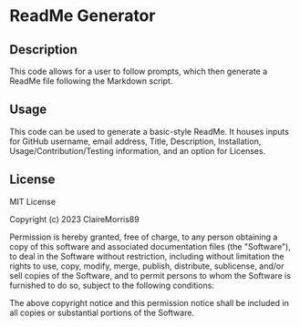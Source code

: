# ReadMe Generator

## Description 

This code allows for a user to follow prompts, which then generate a ReadMe file following the Markdown script.

## Usage

This code can be used to generate a basic-style ReadMe. It houses inputs for GitHub username, email address, Title, Description, Installation, Usage/Contribution/Testing information, and an option for Licenses. 


## License 


MIT License

Copyright (c) 2023 ClaireMorris89

Permission is hereby granted, free of charge, to any person obtaining a copy
of this software and associated documentation files (the "Software"), to deal
in the Software without restriction, including without limitation the rights
to use, copy, modify, merge, publish, distribute, sublicense, and/or sell
copies of the Software, and to permit persons to whom the Software is
furnished to do so, subject to the following conditions:

The above copyright notice and this permission notice shall be included in all
copies or substantial portions of the Software.